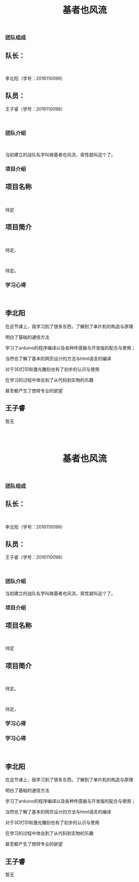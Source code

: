 <html><head>
    <meta charset="utf-8">
    <meta http-equiv="X-UA-Compatible" content="chrome=1">


  </head>
  <body>
    <header>
      <div class="container">
        <h1>基者也风流</h1>
      </div>
    </header>
    <div class="container">
      <section id="main_content" deep="1">
        <h3>团队组成</h3>
          <h2>队长：</h2>
            <p>李北阳（学号：2016110099）</p>
          <h2>队员：</h2>
          <p>王子睿（学号：2016110098）</p>
      <h3>团队介绍</h3>
          <p>当初建立的战队名字叫做基者也风流，索性就叫这个了。</p>
        <p>
        </p><h3>项目介绍</h3>
          <h2>项目名称</h2>
            <p>待定</p>
          <h2>项目简介</h2>
            <p>待定。</p>
            <p>待定。</p><p>
        </p><h3>学习心得</h3>
          <h2>李北阳</h2>
            <p>在这节课上，我学习到了很多东西，了解到了单片机的构造与原理     
<p>明白了基础的通信方法   
<p>学习了arduino的程序编译以及各种传感器与开发版的配合与使用；     
<p>当然也了解了基本的网页设计的方法与html语言的编译  
<p>对于3D打印和激光雕刻也有了初步的认识与使用
<p>在学习的过程中体会到了从代码到实物的乐趣 
<p>甚至都产生了想转专业的欲望<br> </p>
<h2>王子睿</h2>
 <p>暂无</p>

   </section>
    </div>

</body></html>
<head>
    <meta charset="utf-8">
    <meta http-equiv="X-UA-Compatible" content="chrome=1">
  </head>
<html><head>
    <meta charset="utf-8">
    <meta http-equiv="X-UA-Compatible" content="chrome=1">
  </head>
  <body>
    <header>
      <div class="container">
        <h1>基者也风流</h1>
      </div>
    </header>
    <div class="container">
      <section id="main_content" deep="1">
        <h3>团队组成</h3>
          <h2>队长：</h2>
            <p>李北阳（学号：2016110099）</p>
            <h2>队员：</h2>
            <p>王子睿（学号：2016110098）</p>
       <h3>团队介绍</h3>
       <p>当初建立的战队名字叫做基者也风流，索性就叫这个了。
      </p><h3>项目介绍</h3>
          <h2>项目名称</h2>
            <p>待定</p>
          <h2>项目简介</h2>
            <p>待定。</p>
            <p>待定。</p><p>
        </p><h3>学习心得</h3>
           </p><h3>学习心得</h3>
          <h2>李北阳</h2>
            <p>在这节课上，我学习到了很多东西，了解到了单片机的构造与原理     
<p>明白了基础的通信方法   
<p>学习了arduino的程序编译以及各种传感器与开发版的配合与使用；     
<p>当然也了解了基本的网页设计的方法与html语言的编译  
<p>对于3D打印和激光雕刻也有了初步的认识与使用
<p>在学习的过程中体会到了从代码到实物的乐趣 
<p>甚至都产生了想转专业的欲望<br> </p>
<h2>王子睿</h2>
 <p>暂无</p>

   </section>
    </div>
  

</body></html>
